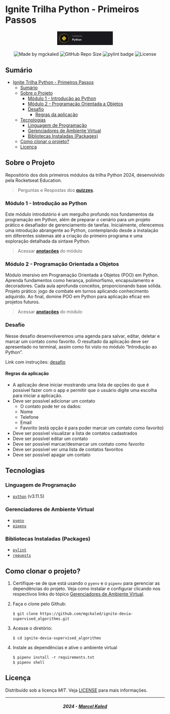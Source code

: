 <!-- markdownlint-disable MD033 -->
<!-- markdownlint-disable MD014 -->

# Ignite Trilha Python - Primeiros Passos

<div align="center">
   <img alt="logo trilha" src=".github/assets/trilha-rs.png" width="35%"/>
</div>

<br>

<div align="center">
  <img alt="Made by mgckaled" src="https://img.shields.io/badge/made%20by-mgckaled-darkblue">
  <img alt="GitHub Repo Size" src="https://img.shields.io/github/repo-size/mgckaled/ignite-python-first_steps">
  <img alt="pylint badge" src="https://img.shields.io/badge/linting-pylint-yellowgreen">
  <img alt="License" src="https://img.shields.io/static/v1?label=license&message=MIT&color=49AA26&labelColor=000000">
</div>

## Sumário

- [Ignite Trilha Python - Primeiros Passos](#ignite-trilha-python---primeiros-passos)
  - [Sumário](#sumário)
  - [Sobre o Projeto](#sobre-o-projeto)
    - [Módulo 1 - Introdução ao Python](#módulo-1---introdução-ao-python)
    - [Módulo 2 - Programação Orientada a Objetos](#módulo-2---programação-orientada-a-objetos)
    - [Desafio](#desafio)
      - [Regras da aplicação](#regras-da-aplicação)
  - [Tecnologias](#tecnologias)
    - [Linguagem de Programação](#linguagem-de-programação)
    - [Gerenciadores de Ambiente Virtual](#gerenciadores-de-ambiente-virtual)
    - [Bibliotecas Instaladas (Packages)](#bibliotecas-instaladas-packages)
  - [Como clonar o projeto?](#como-clonar-o-projeto)
  - [Licença](#licença)

## Sobre o Projeto

Repositório dos dois primeiros módulos da trilha Python 2024, desenvolvido pela Rocketseat Education.

> Perguntas e Respostas dos [**quizzes**](./.github/docs/quizzes.md).

### Módulo 1 - Introdução ao Python

Este módulo introdutório é um mergulho profundo nos fundamentos da programação em Python, além de preparar o cenário para um projeto prático e desafiador de gerenciamento de tarefas. Inicialmente, oferecemos uma introdução abrangente ao Python, contemplando desde a instalação em diferentes sistemas até a criação do primeiro programa e uma exploração detalhada da sintaxe Python.

> Acessar [**anotações**](./.github/docs/notes_m1.md) do módulo

### Módulo 2 - Programação Orientada a Objetos

Módulo imersivo em Programação Orientada a Objetos (POO) em Python. Aprenda fundamentos como herança, polimorfismo, encapsulamento e decoradores. Cada aula aprofunda conceitos, proporcionando base sólida. Projeto prático: jogo de combate em turnos aplicando conhecimento adquirido. Ao final, domine POO em Python para aplicação eficaz em projetos futuros.

> Acessar [**anotações**](./.github/docs/notes_m2.md) do módulo

### Desafio

Nesse desafio desenvolveremos uma agenda para salvar, editar, deletar e marcar um contato como favorito. O resultado da aplicação deve ser apresentado no terminal, assim como foi visto no módulo “Introdução ao Python”.

Link com instruções: [desafio](https://efficient-sloth-d85.notion.site/Desafio-01-622bb29769034c9ba659f2dc33019055)

#### Regras da aplicação

- A aplicação deve iniciar mostrando uma lista de opções do que é possível fazer com o app e permitir que o usuário digite uma escolha para iniciar a aplicação.
- Deve ser possível adicionar um contato
  - O contato pode ter os dados:
  - Nome
  - Telefone
  - Email
  - Favorito (está opção é para poder marcar um contato como favorito)
- Deve ser possível visualizar a lista de contatos cadastrados
- Deve ser possível editar um contato
- Deve ser possível marcar/desmarcar um contato como favorito
- Deve ser possível ver uma lista de contatos favoritos
- Deve ser possível apagar um contato

## Tecnologias

### Linguagem de Programação

- [`python`](https://www.python.org/) (v3.11.5)

### Gerenciadores de Ambiente Virtual

- [`pyenv`](https://github.com/pyenv/pyenv)
- [`pipenv`](https://pipenv.pypa.io/en/latest/)

### Bibliotecas Instaladas (Packages)

- [`pylint`](https://pylint.pycqa.org/en/latest/index.html)
- [`requests`](https://requests.readthedocs.io/en/latest/)

## Como clonar o projeto?

1. Certifique-se de que está usando o `pyenv` e o `pipenv` para gerenciar as dependências do projeto. Veja como instalar e configurar clicando nos respectivos links do tópico [Gerenciadores de Ambiente Virtual](#gerenciadores-de-ambiente-virtual).

2. Faça o clone pelo Github:

    ```shell
    $ git clone https://github.com/mgckaled/ignite-devia-supervised_algorithms.git
    ```

3. Acesse o diretório:

    ```shell
    $ cd ignite-devia-supervised_algorithms
    ```

4. Instale as dependências e ative o ambiente virtual

    ```shell
    $ pipenv install -r requirements.txt
    $ pipenv shell
    ```

## Licença

Distribuído sob a licença *MIT*. Veja [LICENSE](LICENSE) para mais informações.

---

<h5 align="center">
  2024 - <a href="https://github.com/mgckaled/">Marcel Kaled</a>
</h5>
